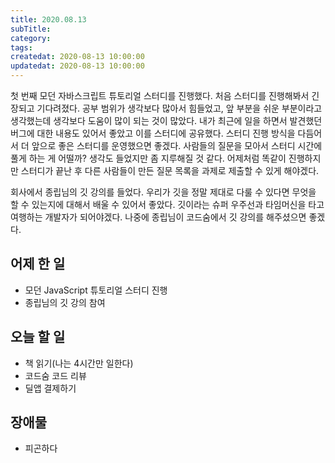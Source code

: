 ```yaml
---
title: 2020.08.13
subTitle:
category:
tags:
createdat: 2020-08-13 10:00:00
updatedat: 2020-08-13 10:00:00
---
```


첫 번째 모던 자바스크립트 튜토리얼 스터디를 진행했다. 처음 스터디를 진행해봐서 긴장되고 기다려졌다. 공부 범위가 생각보다 많아서 힘들었고, 앞 부분을 쉬운 부분이라고 생각했는데 생각보다 도움이 많이 되는 것이 많았다. 내가 최근에 일을 하면서 발견했던 버그에 대한 내용도 있어서 좋았고 이를 스터디에 공유했다. 스터디 진행 방식을 다듬어서 더 앞으로 좋은 스터디를 운영했으면 좋겠다. 사람들의 질문을 모아서 스터디 시간에 풀게 하는 게 어떨까? 생각도 들었지만 좀 지루해질 것 같다. 어제처럼 똑같이 진행하지만 스터디가 끝난 후 다른 사람들이 만든 질문 목록을 과제로 제출할 수 있게 해야겠다.  

회사에서 종립님의 깃 강의를 들었다. 우리가 깃을 정말 제대로 다룰 수 있다면 무엇을 할 수 있는지에 대해서 배울 수 있어서 좋았다. 깃이라는 슈퍼 우주선과 타임머신을 타고 여행하는 개발자가 되어야겠다. 나중에 종립님이 코드숨에서 깃 강의를 해주셨으면 좋겠다.

## 어제 한 일

* 모던 JavaScript 튜토리얼 스터디 진행
* 종립님의 깃 강의 참여

## 오늘 할 일

* 책 읽기(나는 4시간만 일한다)
* 코드숨 코드 리뷰
* 딜앱 결제하기

## 장애물

* 피곤하다

